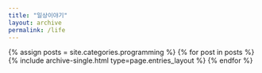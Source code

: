 ```yaml
---
title: "일상이야기"
layout: archive
permalink: /life
---
```



{% assign posts = site.categories.programming %}
{% for post in posts %} {% include archive-single.html type=page.entries_layout %} {% endfor %}
